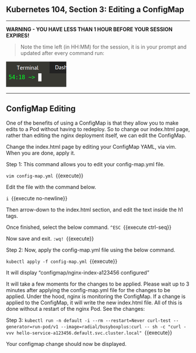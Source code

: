 ## Kubernetes 104, Section 3: Editing a ConfigMap

---

**WARNING - YOU HAVE LESS THAN 1 HOUR BEFORE YOUR SESSION EXPIRES!**

>Note the time left (in HH:MM) for the session, it is in your prompt and updated after every command run:

![Terminal Time Remaining](./assets/term-expire.png)

---

## ConfigMap Editing


One of the benefits of using a ConfigMap is that they allow you to make edits to a Pod without having to redeploy. So to change our index.html page, rather than editing the nginx deployment itself, we can edit the ConfigMap.


Change the index.html page by editing your ConfigMap YAML, via vim. When you are done, apply it.

Step 1:
This command allows you to edit your config-map.yml file. 

`vim config-map.yml
`{{execute}}

Edit the file with the command below. 

`i
`{{execute no-newline}}

Then arrow-down to the index.html section, and edit the text inside the h1 tags. 

Once finished, select the below command. 
`^ESC
`{{execute ctrl-seq}}


Now save and exit. 
`:wq!
`{{execute}}


Step 2:
Now, apply the config-map.yml file using the below command. 

`kubectl apply -f config-map.yml
`{{execute}}

It will display “configmap/nginx-index-a123456 configured”


It will take a few moments for the changes to be applied. Please wait up to 3 minutes after applying the config-map.yml file for the changes to be applied. Under the hood, nginx is monitoring the ConfigMap. If a change is applied to the ConfigMap, it will write the new index.html file. All of this is done without a restart of the nginx Pod.
See the changes:

Step 3:
`kubectl run -n default -i --rm --restart=Never curl-test --generator=run-pod/v1 --image=radial/busyboxplus:curl -- sh -c "curl -vvv hello-service-a123456.default.svc.cluster.local"
`{{execute}}

Your configmap change should now be displayed. 

